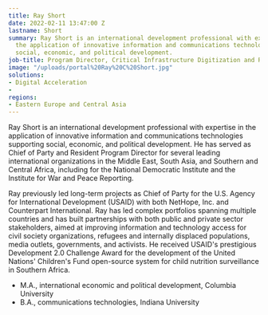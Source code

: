 ```yaml
---
title: Ray Short
date: 2022-02-11 13:47:00 Z
lastname: Short
summary: Ray Short is an international development professional with expertise in
  the application of innovative information and communications technologies supporting
  social, economic, and political development.
job-title: Program Director, Critical Infrastructure Digitization and Resilience
image: "/uploads/portal%20Ray%20C%20Short.jpg"
solutions:
- Digital Acceleration
- 
regions:
- Eastern Europe and Central Asia
---
```


Ray Short is an international development professional with expertise in the application of innovative information and communications technologies supporting social, economic, and political development. He has served as Chief of Party and Resident Program Director for several leading international organizations in the Middle East, South Asia, and Southern and Central Africa, including for the National Democratic Institute and the Institute for War and Peace Reporting.

Ray previously led long-term projects as Chief of Party for the U.S. Agency for International Development (USAID) with both NetHope, Inc. and Counterpart International. Ray has led complex portfolios spanning multiple countries and has built partnerships with both public and private sector stakeholders, aimed at improving information and technology access for civil society organizations, refugees and internally displaced populations, media outlets, governments, and activists. He received USAID's prestigious Development 2.0 Challenge Award for the development of the United Nations' Children's Fund open-source system for child nutrition surveillance in Southern Africa. 

* M.A., international economic and political development, Columbia University
* B.A., communications technologies, Indiana University